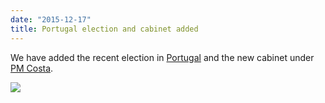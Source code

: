 ```yaml
---
date: "2015-12-17"
title: Portugal election and cabinet added
---
```


We have added the recent election in [Portugal](http://www.parlgov.org/explore/prt/election/2015-10-04/) and the new cabinet under [PM Costa](http://www.parlgov.org/explore/prt/cabinet/2015-11-26/).

![](/images/parliament-european-union.jpg)
